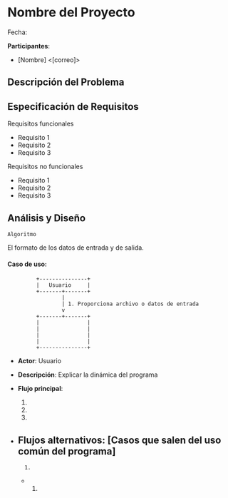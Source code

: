 # Nombre del Proyecto

Fecha: 

**Participantes**:

- [Nombre] <[correo]>

## Descripción del Problema




## Especificación de Requisitos

Requisitos funcionales

- Requisito 1
- Requisito 2
- Requisito 3

Requisitos no funcionales

- Requisito 1
- Requisito 2
- Requisito 3


## Análisis y Diseño



```
Algoritmo
```

El formato de los datos de entrada y de salida.


#### Caso de uso: 

```
         +---------------+
         |   Usuario     |
         +-------+-------+
                 |
                 | 1. Proporciona archivo o datos de entrada
                 v
         +-------+-------+
         |               |
         |               |
         |               |
         |               |
         +---------------+
```

- **Actor**: Usuario
- **Descripción**: Explicar la dinámica del programa
- **Flujo principal**:

	1. 
	2. 
	3. 
	
- **Flujos alternativos**: [Casos que salen del uso común del programa]
	- 
		1. 
	- 
		1.      
        

